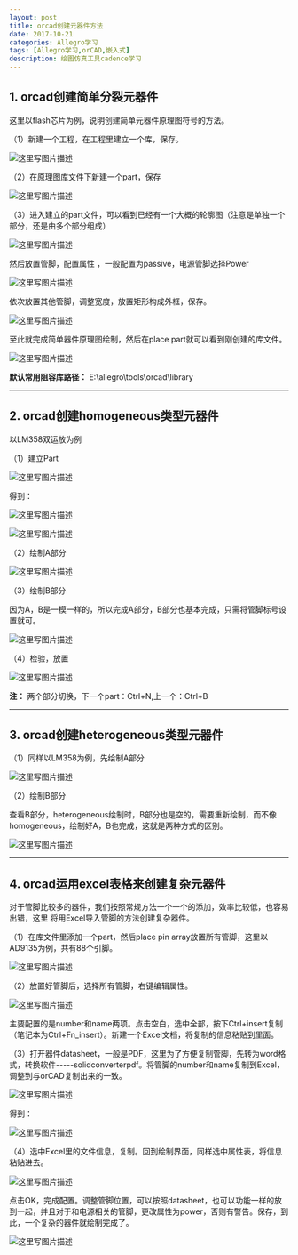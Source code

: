 ```yaml
---
layout: post
title: orcad创建元器件方法
date: 2017-10-21
categories: Allegro学习
tags: [Allegro学习,orCAD,嵌入式]
description: 绘图仿真工具cadence学习
---
```



## **1. orcad创建简单分裂元器件**

这里以flash芯片为例，说明创建简单元器件原理图符号的方法。

（1）新建一个工程，在工程里建立一个库，保存。

![这里写图片描述](http://img.blog.csdn.net/20171021113212193?watermark/2/text/aHR0cDovL2Jsb2cuY3Nkbi5uZXQvd3d0MTg4MTE3MDc5NzE=/font/5a6L5L2T/fontsize/400/fill/I0JBQkFCMA==/dissolve/70/gravity/SouthEast)

（2）在原理图库文件下新建一个part，保存

![这里写图片描述](http://img.blog.csdn.net/20171021113339656?watermark/2/text/aHR0cDovL2Jsb2cuY3Nkbi5uZXQvd3d0MTg4MTE3MDc5NzE=/font/5a6L5L2T/fontsize/400/fill/I0JBQkFCMA==/dissolve/70/gravity/SouthEast)

（3）进入建立的part文件，可以看到已经有一个大概的轮廓图（注意是单独一个部分，还是由多个部分组成）

![这里写图片描述](http://img.blog.csdn.net/20171021113620210?watermark/2/text/aHR0cDovL2Jsb2cuY3Nkbi5uZXQvd3d0MTg4MTE3MDc5NzE=/font/5a6L5L2T/fontsize/400/fill/I0JBQkFCMA==/dissolve/70/gravity/SouthEast)
 
 然后放置管脚，配置属性 ，一般配置为passive，电源管脚选择Power

![这里写图片描述](http://img.blog.csdn.net/20171021113849867?watermark/2/text/aHR0cDovL2Jsb2cuY3Nkbi5uZXQvd3d0MTg4MTE3MDc5NzE=/font/5a6L5L2T/fontsize/400/fill/I0JBQkFCMA==/dissolve/70/gravity/SouthEast)
 
 依次放置其他管脚，调整宽度，放置矩形构成外框，保存。

![这里写图片描述](http://img.blog.csdn.net/20171021114024555?watermark/2/text/aHR0cDovL2Jsb2cuY3Nkbi5uZXQvd3d0MTg4MTE3MDc5NzE=/font/5a6L5L2T/fontsize/400/fill/I0JBQkFCMA==/dissolve/70/gravity/SouthEast)

至此就完成简单器件原理图绘制，然后在place part就可以看到刚创建的库文件。

![这里写图片描述](http://img.blog.csdn.net/20171021114323703?watermark/2/text/aHR0cDovL2Jsb2cuY3Nkbi5uZXQvd3d0MTg4MTE3MDc5NzE=/font/5a6L5L2T/fontsize/400/fill/I0JBQkFCMA==/dissolve/70/gravity/SouthEast)



**默认常用阻容库路径：** E:\allegro\tools\orcad\library

___
 
## **2. orcad创建homogeneous类型元器件**

以LM358双运放为例

（1）建立Part

![这里写图片描述](http://img.blog.csdn.net/20171021135245129?watermark/2/text/aHR0cDovL2Jsb2cuY3Nkbi5uZXQvd3d0MTg4MTE3MDc5NzE=/font/5a6L5L2T/fontsize/400/fill/I0JBQkFCMA==/dissolve/70/gravity/SouthEast)

得到：

 
![这里写图片描述](http://img.blog.csdn.net/20171021135337761?watermark/2/text/aHR0cDovL2Jsb2cuY3Nkbi5uZXQvd3d0MTg4MTE3MDc5NzE=/font/5a6L5L2T/fontsize/400/fill/I0JBQkFCMA==/dissolve/70/gravity/SouthEast)

![这里写图片描述](http://img.blog.csdn.net/20171021135408920?watermark/2/text/aHR0cDovL2Jsb2cuY3Nkbi5uZXQvd3d0MTg4MTE3MDc5NzE=/font/5a6L5L2T/fontsize/400/fill/I0JBQkFCMA==/dissolve/70/gravity/SouthEast)

（2）绘制A部分

![这里写图片描述](http://img.blog.csdn.net/20171021135742278?watermark/2/text/aHR0cDovL2Jsb2cuY3Nkbi5uZXQvd3d0MTg4MTE3MDc5NzE=/font/5a6L5L2T/fontsize/400/fill/I0JBQkFCMA==/dissolve/70/gravity/SouthEast)

（3）绘制B部分

因为A，B是一模一样的，所以完成A部分，B部分也基本完成，只需将管脚标号设置就可。

![这里写图片描述](http://img.blog.csdn.net/20171021135953729?watermark/2/text/aHR0cDovL2Jsb2cuY3Nkbi5uZXQvd3d0MTg4MTE3MDc5NzE=/font/5a6L5L2T/fontsize/400/fill/I0JBQkFCMA==/dissolve/70/gravity/SouthEast)
 
 （4）检验，放置

![这里写图片描述](http://img.blog.csdn.net/20171021140034953?watermark/2/text/aHR0cDovL2Jsb2cuY3Nkbi5uZXQvd3d0MTg4MTE3MDc5NzE=/font/5a6L5L2T/fontsize/400/fill/I0JBQkFCMA==/dissolve/70/gravity/SouthEast)
 
 
 **注：** 两个部分切换，下一个part：Ctrl+N,上一个：Ctrl+B 
 
___

## **3. orcad创建heterogeneous类型元器件**

（1）同样以LM358为例，先绘制A部分

![这里写图片描述](http://img.blog.csdn.net/20171021142708010?watermark/2/text/aHR0cDovL2Jsb2cuY3Nkbi5uZXQvd3d0MTg4MTE3MDc5NzE=/font/5a6L5L2T/fontsize/400/fill/I0JBQkFCMA==/dissolve/70/gravity/SouthEast)

（2）绘制B部分

查看B部分，heterogeneous绘制时，B部分也是空的，需要重新绘制，而不像homogeneous，绘制好A，B也完成，这就是两种方式的区别。

![这里写图片描述](http://img.blog.csdn.net/20171021143030206?watermark/2/text/aHR0cDovL2Jsb2cuY3Nkbi5uZXQvd3d0MTg4MTE3MDc5NzE=/font/5a6L5L2T/fontsize/400/fill/I0JBQkFCMA==/dissolve/70/gravity/SouthEast)
 
 ____
 
 
## **4. orcad运用excel表格来创建复杂元器件**
 
对于管脚比较多的器件，我们按照常规方法一个一个的添加，效率比较低，也容易出错，这里 将用Excel导入管脚的方法创建复杂器件。

（1）在库文件里添加一个part，然后place pin array放置所有管脚，这里以AD9135为例，共有88个引脚。

![这里写图片描述](http://img.blog.csdn.net/20171021161331529?watermark/2/text/aHR0cDovL2Jsb2cuY3Nkbi5uZXQvd3d0MTg4MTE3MDc5NzE=/font/5a6L5L2T/fontsize/400/fill/I0JBQkFCMA==/dissolve/70/gravity/SouthEast)

（2）放置好管脚后，选择所有管脚，右键编辑属性。

![这里写图片描述](http://img.blog.csdn.net/20171021161633975?watermark/2/text/aHR0cDovL2Jsb2cuY3Nkbi5uZXQvd3d0MTg4MTE3MDc5NzE=/font/5a6L5L2T/fontsize/400/fill/I0JBQkFCMA==/dissolve/70/gravity/SouthEast)

主要配置的是number和name两项。点击空白，选中全部，按下Ctrl+insert复制（笔记本为Ctrl+Fn_insert）。新建一个Excel文档，将复制的信息粘贴到里面。
 

（3）打开器件datasheet，一般是PDF，这里为了方便复制管脚，先转为word格式，转换软件-----solidconverterpdf。将管脚的number和name复制到Excel，调整到与orCAD复制出来的一致。

![这里写图片描述](http://img.blog.csdn.net/20171021162233108?watermark/2/text/aHR0cDovL2Jsb2cuY3Nkbi5uZXQvd3d0MTg4MTE3MDc5NzE=/font/5a6L5L2T/fontsize/400/fill/I0JBQkFCMA==/dissolve/70/gravity/SouthEast)

得到：

![这里写图片描述](http://img.blog.csdn.net/20171021162351719?watermark/2/text/aHR0cDovL2Jsb2cuY3Nkbi5uZXQvd3d0MTg4MTE3MDc5NzE=/font/5a6L5L2T/fontsize/400/fill/I0JBQkFCMA==/dissolve/70/gravity/SouthEast)


（4）选中Excel里的文件信息，复制。回到绘制界面，同样选中属性表，将信息粘贴进去。

![这里写图片描述](http://img.blog.csdn.net/20171021162623257?watermark/2/text/aHR0cDovL2Jsb2cuY3Nkbi5uZXQvd3d0MTg4MTE3MDc5NzE=/font/5a6L5L2T/fontsize/400/fill/I0JBQkFCMA==/dissolve/70/gravity/SouthEast)

点击OK，完成配置。调整管脚位置，可以按照datasheet，也可以功能一样的放到一起，并且对于和电源相关的管脚，更改属性为power，否则有警告。保存，到此，一个复杂的器件就绘制完成了。

![这里写图片描述](http://img.blog.csdn.net/20171021162957515?watermark/2/text/aHR0cDovL2Jsb2cuY3Nkbi5uZXQvd3d0MTg4MTE3MDc5NzE=/font/5a6L5L2T/fontsize/400/fill/I0JBQkFCMA==/dissolve/70/gravity/SouthEast)
 
 


 
 

 

 
 
 
 
 
 